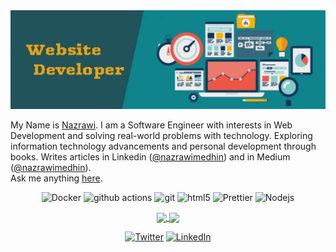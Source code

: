 <img src="https://github.com/nazrawimedhin/nazrawimedhin/blob/main/banner.png"/>

My Name is [Nazrawi](https://linktr.ee/nazrawi). I am a Software Engineer with interests in Web Development and solving real-world problems with technology. Exploring information technology advancements and personal development through books. Writes articles in Linkedin ([@nazrawimedhin](https://linkedin.com/in/nazrawimedhin/)) and in Medium ([@nazrawimedhin](https://nazrawimedhin.medium.com/)).<br/>
Ask me anything [here](https://github.com/nazrawimedhin/nazrawimedhin/issues?q=is%3Aissue+is%3Aopen).

<div align="center">
  <p>
    <img alt="Docker" src="https://img.shields.io/badge/-Docker-46a2f1?style=flat-square&logo=docker&logoColor=white" />
    <img alt="github actions" src="https://img.shields.io/badge/-Github_Actions-2088FF?style=flat-square&logo=github-actions&logoColor=white" />
    <img alt="git" src="https://img.shields.io/badge/-Git-F05032?style=flat-square&logo=git&logoColor=white" />
    <img alt="html5" src="https://img.shields.io/badge/-HTML5-E34F26?style=flat-square&logo=html5&logoColor=white" />
    <img alt="Prettier" src="https://img.shields.io/badge/-Prettier-F7B93E?style=flat-square&logo=prettier&logoColor=white" />
    <img alt="Nodejs" src="https://img.shields.io/badge/-Nodejs-43853d?style=flat-square&logo=Node.js&logoColor=white" />
  </p>

  <a href="https://github.com/anuraghazra/github-readme-stats">
    <img height="180px" align="center" src="https://github-readme-stats.vercel.app/api?username=nazrawimedhin&show_icons=true&theme=jolly&layout=compact" />
  </a>
  <a href="https://github.com/anuraghazra/convoychat">
    <img height="180px" align="center" src="https://github-readme-stats.vercel.app/api/top-langs/?username=nazrawimedhin&langs_count=8&theme=jolly&layout=compact" />
  </a>

  <p>
    <a href="https://twitter.com/MedhinNazrawi" target="_blank"><img alt="Twitter" src="https://img.shields.io/badge/twitter-%231DA1F2.svg?&style=for-the-badge&logo=twitter&logoColor=white" /></a>
    <a href="https://www.linkedin.com/in/nazrawi-medhin-252907172/" target="_blank"><img alt="LinkedIn" src="https://img.shields.io/badge/linkedin-%230077B5.svg?&style=for-the-badge&logo=linkedin&logoColor=white" /></a>
  </p>
</div>
